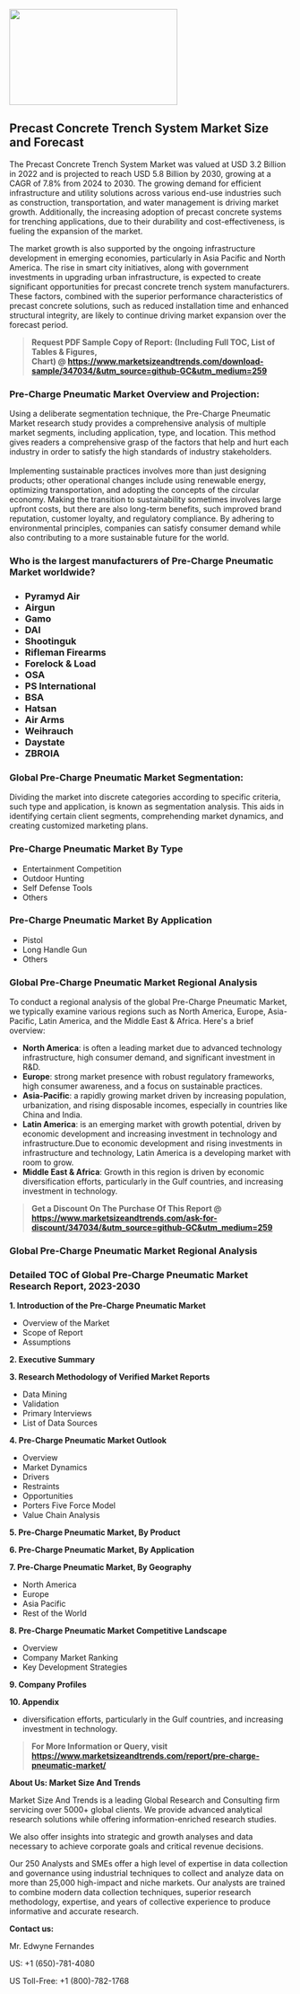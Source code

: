 <p><img class="alignnone size-medium wp-image-20088" src="https://ffe5etoiles.com/wp-content/uploads/2024/12/MST1-300x171.png" alt="" width="300" height="171" /></p><h2>Precast Concrete Trench System Market Size and Forecast</h2><p>The Precast Concrete Trench System Market was valued at USD 3.2 Billion in 2022 and is projected to reach USD 5.8 Billion by 2030, growing at a CAGR of 7.8% from 2024 to 2030. The growing demand for efficient infrastructure and utility solutions across various end-use industries such as construction, transportation, and water management is driving market growth. Additionally, the increasing adoption of precast concrete systems for trenching applications, due to their durability and cost-effectiveness, is fueling the expansion of the market.</p><p>The market growth is also supported by the ongoing infrastructure development in emerging economies, particularly in Asia Pacific and North America. The rise in smart city initiatives, along with government investments in upgrading urban infrastructure, is expected to create significant opportunities for precast concrete trench system manufacturers. These factors, combined with the superior performance characteristics of precast concrete solutions, such as reduced installation time and enhanced structural integrity, are likely to continue driving market expansion over the forecast period. </p></p><blockquote id="" class=""><strong>Request PDF Sample Copy of Report: (Including Full TOC, List of Tables &amp; Figures, Chart)&nbsp;@&nbsp;<strong><a href="https://www.marketsizeandtrends.com/download-sample/347034/&utm_source=github-GC&utm_medium=259" target="_blank">https://www.marketsizeandtrends.com/download-sample/347034/&utm_source=github-GC&utm_medium=259</a></strong></strong></blockquote><h3 id="" class="">Pre-Charge Pneumatic Market&nbsp;Overview and Projection:</h3><p id="" class="">Using a deliberate segmentation technique, the Pre-Charge Pneumatic Market research study provides a comprehensive analysis of multiple market segments, including application, type, and location. This method gives readers a comprehensive grasp of the factors that help and hurt each industry in order to satisfy the high standards of industry stakeholders. <br /> <br />Implementing sustainable practices involves more than just designing products; other operational changes include using renewable energy, optimizing transportation, and adopting the concepts of the circular economy. Making the transition to sustainability sometimes involves large upfront costs, but there are also long-term benefits, such improved brand reputation, customer loyalty, and regulatory compliance. By adhering to environmental principles, companies can satisfy consumer demand while also contributing to a more sustainable future for the world.</p><h3 id="" class="">Who is the largest manufacturers of&nbsp;Pre-Charge Pneumatic Market worldwide?</h3><h3 class=""><p><ul><li>Pyramyd Air </li><li> Airgun </li><li> Gamo </li><li> DAI </li><li> Shootinguk </li><li> Rifleman Firearms </li><li> Forelock & Load </li><li> OSA </li><li> PS International </li><li> BSA </li><li> Hatsan </li><li> Air Arms </li><li> Weihrauch </li><li> Daystate </li><li> ZBROIA</li></ul></p></h3><h3 id="" class="">Global&nbsp;Pre-Charge Pneumatic Market Segmentation:</h3><p id="" class="">Dividing the market into discrete categories according to specific criteria, such type and application, is known as segmentation analysis. This aids in identifying certain client segments, comprehending market dynamics, and creating customized marketing plans.</p><h3 id="" class="">Pre-Charge Pneumatic Market&nbsp;By Type</h3><p><p><ul><li>Entertainment Competition</li><li> Outdoor Hunting</li><li> Self Defense Tools</li><li> Others</p></li></ul></p></p><h3 id="" class="">Pre-Charge Pneumatic Market&nbsp;By Application</h3><p class=""><p><ul><li>Pistol</li><li> Long Handle Gun</li><li> Others</li></ul></p></p><h3 id="" class="">Global Pre-Charge Pneumatic Market Regional Analysis</h3><p id="" class="">To conduct a regional analysis of the global Pre-Charge Pneumatic Market, we typically examine various regions such as North America, Europe, Asia-Pacific, Latin America, and the Middle East &amp; Africa. Here's a brief overview:</p><ul><li><strong>North America</strong>: is often a leading market due to advanced technology infrastructure, high consumer demand, and significant investment in R&amp;D.</li><li><strong>Europe</strong>: strong market presence with robust regulatory frameworks, high consumer awareness, and a focus on sustainable practices.</li><li><strong>Asia-Pacific</strong>: a rapidly growing market driven by increasing population, urbanization, and rising disposable incomes, especially in countries like China and India.</li><li><strong>Latin America</strong>: is an emerging market with growth potential, driven by economic development and increasing investment in technology and infrastructure.Due to economic development and rising investments in infrastructure and technology, Latin America is a developing market with room to grow.</li><li><strong>Middle East &amp; Africa</strong>: Growth in this region is driven by economic diversification efforts, particularly in the Gulf countries, and increasing investment in technology.</li></ul><blockquote id="" class=""><strong>Get a Discount On The Purchase Of This Report @ <strong><a href="https://www.marketsizeandtrends.com/ask-for-discount/347034/&utm_source=github-GC&utm_medium=259" target="_blank">https://www.marketsizeandtrends.com/ask-for-discount/347034/&utm_source=github-GC&utm_medium=259</a></strong></strong></blockquote><h3 id="" class="">Global Pre-Charge Pneumatic Market Regional Analysis</h3><h3 id="" class="">Detailed TOC of Global Pre-Charge Pneumatic Market Research Report, 2023-2030</h3><p id="" class=""><strong>1. Introduction of the Pre-Charge Pneumatic Market</strong></p><ul><li>Overview of the Market</li><li>Scope of Report</li><li>Assumptions</li></ul><p id="" class=""><strong>2. Executive Summary</strong></p><p id="" class=""><strong>3. Research Methodology of Verified Market Reports</strong></p><ul><li>Data Mining</li><li>Validation</li><li>Primary Interviews</li><li>List of Data Sources</li></ul><p id="" class=""><strong>4. Pre-Charge Pneumatic Market Outlook</strong></p><ul><li>Overview</li><li>Market Dynamics</li><li>Drivers</li><li>Restraints</li><li>Opportunities</li><li>Porters Five Force Model</li><li>Value Chain Analysis</li></ul><p id="" class=""><strong>5. Pre-Charge Pneumatic Market, By Product</strong></p><p id="" class=""><strong>6. Pre-Charge Pneumatic Market, By Application</strong></p><p id="" class=""><strong>7. Pre-Charge Pneumatic Market, By Geography</strong></p><ul><li>North America</li><li>Europe</li><li>Asia Pacific</li><li>Rest of the World</li></ul><p id="" class=""><strong>8. Pre-Charge Pneumatic Market Competitive Landscape</strong></p><ul><li>Overview</li><li>Company Market Ranking</li><li>Key Development Strategies</li></ul><p id="" class=""><strong>9. Company Profiles</strong></p><p id="" class=""><strong>10. Appendix</strong></p><ul><li>diversification efforts, particularly in the Gulf countries, and increasing investment in technology.</li></ul><blockquote id="" class=""><strong>For More Information or Query, visit <strong><strong><a href="https://www.marketsizeandtrends.com/report/pre-charge-pneumatic-market/" target="_blank">https://www.marketsizeandtrends.com/report/pre-charge-pneumatic-market/</a></strong></strong></strong></blockquote><p id="" class=""><strong>About Us: Market Size And Trends</strong></p><p id="" class="">Market Size And Trends is a leading Global Research and Consulting firm servicing over 5000+ global clients. We provide advanced analytical research solutions while offering information-enriched research studies.</p><p id="" class="">We also offer insights into strategic and growth analyses and data necessary to achieve corporate goals and critical revenue decisions.</p><p id="" class="">Our 250 Analysts and SMEs offer a high level of expertise in data collection and governance using industrial techniques to collect and analyze data on more than 25,000 high-impact and niche markets. Our analysts are trained to combine modern data collection techniques, superior research methodology, expertise, and years of collective experience to produce informative and accurate research.</p><p id="" class=""><strong>Contact us:</strong></p><p id="" class="">Mr. Edwyne Fernandes</p><p id="" class="">US: +1 (650)-781-4080</p><p id="" class="">US Toll-Free: +1 (800)-782-1768</p>
